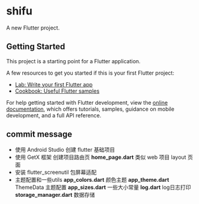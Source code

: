 # shifu

A new Flutter project.

## Getting Started

This project is a starting point for a Flutter application.

A few resources to get you started if this is your first Flutter project:

- [Lab: Write your first Flutter app](https://docs.flutter.dev/get-started/codelab)
- [Cookbook: Useful Flutter samples](https://docs.flutter.dev/cookbook)

For help getting started with Flutter development, view the
[online documentation](https://docs.flutter.dev/), which offers tutorials,
samples, guidance on mobile development, and a full API reference.

## commit message
- 使用 Android Studio 创建 flutter 基础项目
- 使用 GetX 框架 创建项目路由页
  **home_page.dart** 类似 web 项目 layout 页面
- 安装 flutter_screenutil 包屏幕适配
- 主题配置和一些utils
  **app_colors.dart** 颜色主题
  **app_theme.dart** ThemeData 主题配置
  **app_sizes.dart** 一些大小常量
  **log.dart** log日志打印
  **storage_manager.dart** 数据存储
